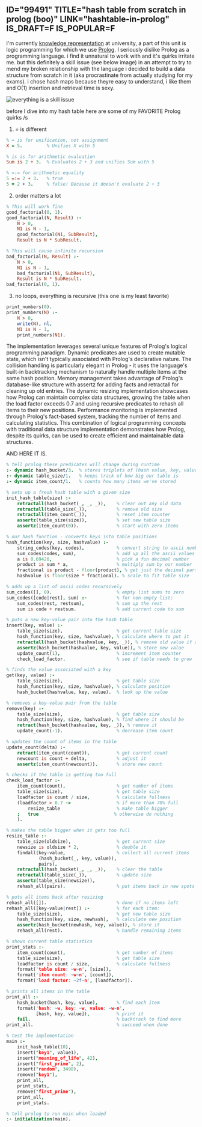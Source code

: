 ID="99491"
TITLE="hash table from scratch in prolog (boo)"
LINK="hashtable-in-prolog"
IS_DRAFT=F
IS_POPULAR=F
----------

I'm currently [knowledge representation](https://en.wikipedia.org/wiki/Knowledge_representation_and_reasoning) at university, a part of this unit is logic programming for which we use [Prolog](https://en.wikipedia.org/wiki/Prolog). I seriously dislike Prolog as a programming language. i find it unnatural to work with and it's quirks irritate me. but this definitely a skill issue (see below image) in an attempt to try to mend my broken relationship with the language i decided to build a data structure from scratch in it (aka procrastinate from actually studying for my exams). i chose hash maps because theyre easy to understand, i like them and O(1) insertion and retrieval time is sexy.

<img class="center" src="https://rdxhiwxfooidvexdrgxs.supabase.co/storage/v1/object/public/images/skill-issue-always.jpg" alt="everything is a skill issue"></img>

before I dive into my hash table here are some of my FAVORITE Prolog quirks /s

1. = is different
```prolog
% = is for unification, not assignment
X = 5.         % Unifies X with 5

% is is for arithmetic evaluation
Sum is 2 + 3.  % Evaluates 2 + 3 and unifies Sum with 5

% =:= for arithmetic equality
5 =:= 2 + 3.   % true
5 = 2 + 3.     % false! Because it doesn't evaluate 2 + 3
```

2. order matters a lot
```prolog
% This will work fine
good_factorial(0, 1).
good_factorial(N, Result) :-
    N > 0,
    N1 is N - 1,
    good_factorial(N1, SubResult),
    Result is N * SubResult.

% This will cause infinite recursion
bad_factorial(N, Result) :-
    N > 0,
    N1 is N - 1,
    bad_factorial(N1, SubResult),
    Result is N * SubResult.
bad_factorial(0, 1).
```

3. no loops, everything is recursive (this one is my least favorite)

```prolog
print_numbers(0).
print_numbers(N) :-
    N > 0,
    write(N), nl,
    N1 is N - 1,
    print_numbers(N1).
```


The implementation leverages several unique features of Prolog's logical programming paradigm. Dynamic predicates are used to create mutable state, which isn't typically associated with Prolog's declarative nature. The collision handling is particularly elegant in Prolog - it uses the language's built-in backtracking mechanism to naturally handle multiple items at the same hash position. Memory management takes advantage of Prolog's database-like structure with assertz for adding facts and retractall for cleaning up old entries. The dynamic resizing implementation showcases how Prolog can maintain complex data structures, growing the table when the load factor exceeds 0.7 and using recursive predicates to rehash all items to their new positions. Performance monitoring is implemented through Prolog's fact-based system, tracking the number of items and calculating statistics. This combination of logical programming concepts with traditional data structure implementation demonstrates how Prolog, despite its quirks, can be used to create efficient and maintainable data structures.

AND HERE IT IS.

```prolog
% tell prolog these predicates will change during runtime
:- dynamic hash_bucket/3.  % stores triplets of (hash value, key, value)
:- dynamic table_size/1.   % keeps track of how big our table is
:- dynamic item_count/1.   % counts how many items we've stored

% sets up a fresh hash table with a given size
init_hash_table(size) :-
    retractall(hash_bucket(_, _, _)),    % clear out any old data
    retractall(table_size(_)),           % remove old size
    retractall(item_count(_)),           % reset item counter
    assertz(table_size(size)),           % set new table size
    assertz(item_count(0)).              % start with zero items

% our hash function - converts keys into table positions
hash_function(key, size, hashvalue) :-
    string_codes(key, codes),            % convert string to ascii numbers
    sum_codes(codes, sum),               % add up all the ascii values
    a is 0.69420,                        % pick a fun decimal number
    product is sum * a,                  % multiply sum by our number
    fractional is product - floor(product), % get just the decimal part
    hashvalue is floor(size * fractional). % scale to fit table size

% adds up a list of ascii codes recursively
sum_codes([], 0).                        % empty list sums to zero
sum_codes([code|rest], sum) :-           % for non-empty list:
    sum_codes(rest, restsum),            % sum up the rest
    sum is code + restsum.               % add current code to sum

% puts a new key-value pair into the hash table
insert(key, value) :-
    table_size(size),                    % get current table size
    hash_function(key, size, hashvalue), % calculate where to put it
    retractall(hash_bucket(hashvalue, key, _)), % remove old value if any
    assertz(hash_bucket(hashvalue, key, value)), % store new value
    update_count(1),                     % increment item counter
    check_load_factor.                   % see if table needs to grow

% finds the value associated with a key
get(key, value) :-
    table_size(size),                    % get table size
    hash_function(key, size, hashvalue), % calculate position
    hash_bucket(hashvalue, key, value).  % look up the value

% removes a key-value pair from the table
remove(key) :-
    table_size(size),                    % get table size
    hash_function(key, size, hashvalue), % find where it should be
    retract(hash_bucket(hashvalue, key, _)), % remove it
    update_count(-1).                    % decrease item count

% updates the count of items in the table
update_count(delta) :-
    retract(item_count(count)),          % get current count
    newcount is count + delta,           % adjust it
    assertz(item_count(newcount)).       % store new count

% checks if the table is getting too full
check_load_factor :-
    item_count(count),                   % get number of items
    table_size(size),                    % get table size
    loadfactor is count / size,          % calculate fullness
    (loadfactor > 0.7 ->                 % if more than 70% full
        resize_table                     % make table bigger
    ;   true                            % otherwise do nothing
    ).

% makes the table bigger when it gets too full
resize_table :-
    table_size(oldsize),                 % get current size
    newsize is oldsize * 2,              % double it
    findall(key-value,                   % collect all current items
            (hash_bucket(_, key, value)),
            pairs),
    retractall(hash_bucket(_, _, _)),    % clear the table
    retractall(table_size(_)),           % update size
    assertz(table_size(newsize)),
    rehash_all(pairs).                   % put items back in new spots

% puts all items back after resizing
rehash_all([]).                          % done if no items left
rehash_all([key-value|rest]) :-          % for each item:
    table_size(size),                    % get new table size
    hash_function(key, size, newhash),   % calculate new position
    assertz(hash_bucket(newhash, key, value)), % store it
    rehash_all(rest).                    % handle remaining items

% shows current table statistics
print_stats :-
    item_count(count),                   % get number of items
    table_size(size),                    % get table size
    loadfactor is count / size,          % calculate fullness
    format('table size: ~w~n', [size]),
    format('item count: ~w~n', [count]),
    format('load factor: ~2f~n', [loadfactor]).

% prints all items in the table
print_all :-
    hash_bucket(hash, key, value),       % find each item
    format('hash: ~w, key: ~w, value: ~w~n',
           [hash, key, value]),          % print it
    fail.                                % backtrack to find more
print_all.                               % succeed when done

% test the implementation
main :-
    init_hash_table(10),
    insert("key1", value1),
    insert("meaning_of_life", 42),
    insert("first_prime", 2),
    insert("random", 3498),
    remove("key1"),
    print_all,
    print_stats,
    remove("first_prime"),
    print_all,
    print_stats.

% tell prolog to run main when loaded
:- initialization(main).
```
